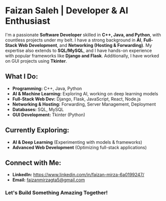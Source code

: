 # Faizan Saleh | Developer & AI Enthusiast  

I'm a passionate **Software Developer** skilled in **C++, Java, and Python**, with countless projects under my belt. I have a strong background in **AI**, **Full-Stack Web Development**, and **Networking (Hosting & Forwarding)**. My expertise also extends to **SQL/MySQL**, and I have hands-on experience with popular frameworks like **Django and Flask**. Additionally, I have worked on GUI projects using **Tkinter**.

## What I Do:
- **Programming:** C++, Java, Python
- **AI & Machine Learning:** Exploring AI, working on deep learning models
- **Full-Stack Web Dev:** Django, Flask, JavaScript, React, Node.js
- **Networking & Hosting:** Forwarding, Server Management, Deployment
- **Databases:** SQL, MySQL
- **GUI Development:** Tkinter (Python)

## Currently Exploring:
- **AI & Deep Learning** (Experimenting with models & frameworks)
- **Advanced Web Development** (Optimizing full-stack applications)

## Connect with Me:
- **LinkedIn:** https://www.linkedin.com/in/faizan-mirza-6a0199247/
- **Email:** faizanmirzagta5@gmail.com

### Let's Build Something Amazing Together!
